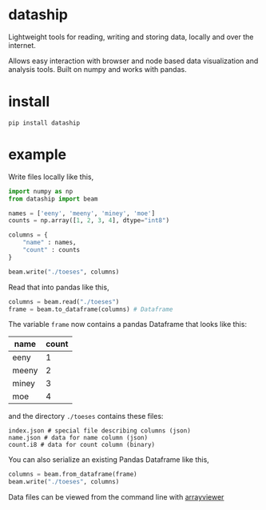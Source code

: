# dataship

Lightweight tools for reading, writing and storing data, locally and over the internet.

Allows easy interaction with browser and node based data visualization and analysis tools.
Built on numpy and works with pandas.

# install
`pip install dataship`

# example

Write files locally like this,
```python
import numpy as np
from dataship import beam

names = ['eeny', 'meeny', 'miney', 'moe']
counts = np.array([1, 2, 3, 4], dtype="int8")

columns = {
    "name" : names,
    "count" : counts
}

beam.write("./toeses", columns)
```

Read that into pandas like this,
```python
columns = beam.read("./toeses")
frame = beam.to_dataframe(columns) # Dataframe
```

The variable `frame` now contains a pandas Dataframe that looks like this:

name | count
-----|-------
eeny | 1
meeny | 2
miney | 3
moe | 4


and the directory `./toeses` contains these files:

```shell
index.json # special file describing columns (json)
name.json # data for name column (json)
count.i8 # data for count column (binary)
```

You can also serialize an existing Pandas Dataframe like this,
```python
columns = beam.from_dataframe(frame)
beam.write("./toeses", columns)
```

Data files can be viewed from the command line with [arrayviewer](https://github.com/waylonflinn/arrayviewer)
